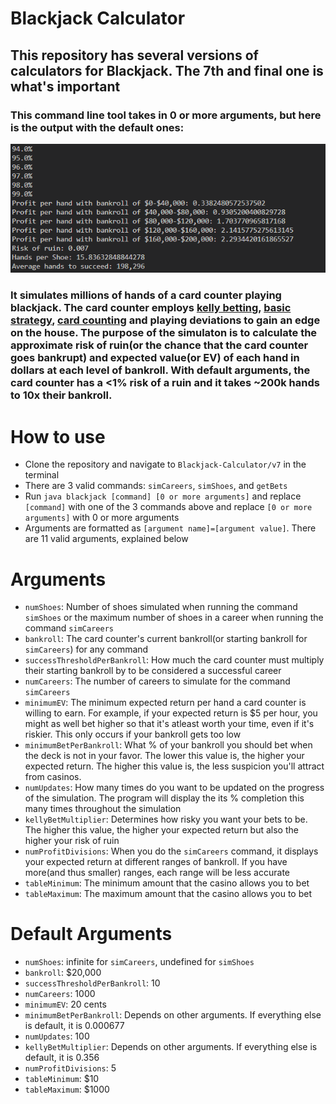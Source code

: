 # Blackjack Calculator
## This repository has several versions of calculators for Blackjack. The 7th and final one is what's important
### This command line tool takes in 0 or more arguments, but here is the output with the default ones:

![output](demo.png)

### It simulates millions of hands of a card counter playing blackjack. The card counter employs [kelly betting](https://en.wikipedia.org/wiki/Kelly_criterion), [basic strategy](https://en.wikipedia.org/wiki/Blackjack#Basic_strategy), [card counting](https://en.wikipedia.org/wiki/Card_counting) and playing deviations to gain an edge on the house. The purpose of the simulaton is to calculate the approximate risk of ruin(or the chance that the card counter goes bankrupt) and expected value(or EV) of each hand in dollars at each level of bankroll. With default arguments, the card counter has a <1% risk of a ruin and it takes ~200k hands to 10x their bankroll.

# How to use
* Clone the repository and navigate to `Blackjack-Calculator/v7` in the terminal
* There are 3 valid commands: `simCareers`, `simShoes`, and `getBets`
* Run `java blackjack [command] [0 or more arguments]` and replace `[command]` with one of the 3 commands above and replace `[0 or more arguments]` with 0 or more arguments
* Arguments are formatted as `[argument name]=[argument value]`. There are 11 valid arguments, explained below

# Arguments
* `numShoes`: Number of shoes simulated when running the command `simShoes` or the maximum number of shoes in a career when running the command `simCareers`
* `bankroll`: The card counter's current bankroll(or starting bankroll for `simCareers`) for any command
* `successThresholdPerBankroll`: How much the card counter must multiply their starting bankroll by to be considered a successful career
* `numCareers`: The number of careers to simulate for the command `simCareers`
* `minimumEV`: The minimum expected return per hand a card counter is willing to earn. For example, if your expected return is $5 per hour, you might as well bet higher so that it's atleast worth your time, even if it's riskier. This only occurs if your bankroll gets too low
* `minimumBetPerBankroll`: What % of your bankroll you should bet when the deck is not in your favor. The lower this value is, the higher your expected return. The higher this value is, the less suspicion you'll attract from casinos.
* `numUpdates`: How many times do you want to be updated on the progress of the simulation. The program will display the its % completion this many times throughout the simulation
* `kellyBetMultiplier`: Determines how risky you want your bets to be. The higher this value, the higher your expected return but also the higher your risk of ruin
* `numProfitDivisions`: When you do the `simCareers` command, it displays your expected return at different ranges of bankroll. If you have more(and thus smaller) ranges, each range will be less accurate
* `tableMinimum`: The minimum amount that the casino allows you to bet
* `tableMaximum`: The maximum amount that the casino allows you to bet

# Default Arguments
* `numShoes`: infinite for `simCareers`, undefined for `simShoes`
* `bankroll`: $20,000
* `successThresholdPerBankroll`: 10
* `numCareers`: 1000
* `minimumEV`: 20 cents
* `minimumBetPerBankroll`: Depends on other arguments. If everything else is default, it is 0.000677
* `numUpdates`: 100
* `kellyBetMultiplier`: Depends on other arguments. If everything else is default, it is 0.356
* `numProfitDivisions`: 5
* `tableMinimum`: $10
* `tableMaximum`: $1000

